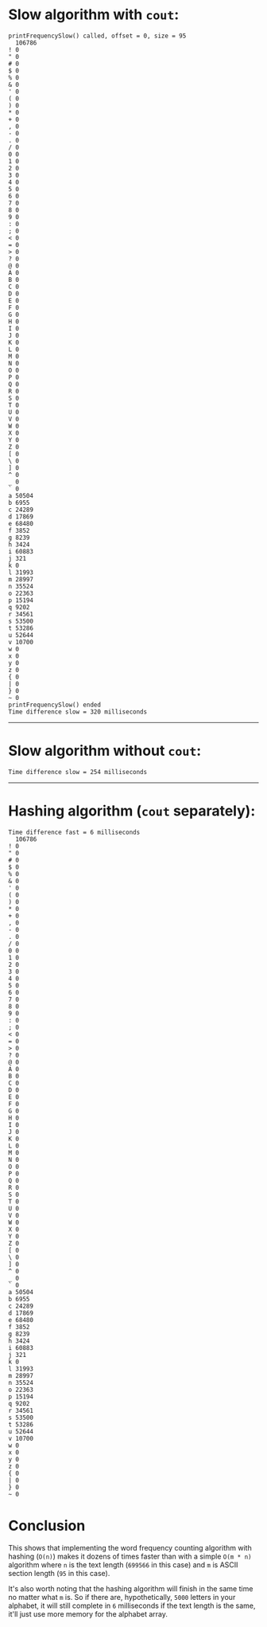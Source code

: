 # Slow algorithm with `cout`:

```
printFrequencySlow() called, offset = 0, size = 95
  106786
! 0
" 0
# 0
$ 0
% 0
& 0
' 0
( 0
) 0
* 0
+ 0
, 0
- 0
. 0
/ 0
0 0
1 0
2 0
3 0
4 0
5 0
6 0
7 0
8 0
9 0
: 0
; 0
< 0
= 0
> 0
? 0
@ 0
A 0
B 0
C 0
D 0
E 0
F 0
G 0
H 0
I 0
J 0
K 0
L 0
M 0
N 0
O 0
P 0
Q 0
R 0
S 0
T 0
U 0
V 0
W 0
X 0
Y 0
Z 0
[ 0
\ 0
] 0
^ 0
_ 0
` 0
a 50504
b 6955
c 24289
d 17869
e 68480
f 3852
g 8239
h 3424
i 60883
j 321
k 0
l 31993
m 28997
n 35524
o 22363
p 15194
q 9202
r 34561
s 53500
t 53286
u 52644
v 10700
w 0
x 0
y 0
z 0
{ 0
| 0
} 0
~ 0
printFrequencySlow() ended
Time difference slow = 320 milliseconds
```

---

# Slow algorithm without `cout`:

```
Time difference slow = 254 milliseconds
```

---

# Hashing algorithm (`cout` separately):

```
Time difference fast = 6 milliseconds
  106786
! 0
" 0
# 0
$ 0
% 0
& 0
' 0
( 0
) 0
* 0
+ 0
, 0
- 0
. 0
/ 0
0 0
1 0
2 0
3 0
4 0
5 0
6 0
7 0
8 0
9 0
: 0
; 0
< 0
= 0
> 0
? 0
@ 0
A 0
B 0
C 0
D 0
E 0
F 0
G 0
H 0
I 0
J 0
K 0
L 0
M 0
N 0
O 0
P 0
Q 0
R 0
S 0
T 0
U 0
V 0
W 0
X 0
Y 0
Z 0
[ 0
\ 0
] 0
^ 0
_ 0
` 0
a 50504
b 6955
c 24289
d 17869
e 68480
f 3852
g 8239
h 3424
i 60883
j 321
k 0
l 31993
m 28997
n 35524
o 22363
p 15194
q 9202
r 34561
s 53500
t 53286
u 52644
v 10700
w 0
x 0
y 0
z 0
{ 0
| 0
} 0
~ 0
```

# Conclusion

This shows that implementing the word frequency counting algorithm with hashing (`O(n)`) makes it dozens of times faster than with a simple `O(m * n)` algorithm where `n` is the text length (`699566` in this case) and `m` is ASCII section length (`95` in this case).

It's also worth noting that the hashing algorithm will finish in the same time no matter what `m` is. So if there are, hypothetically, `5000` letters in your alphabet, it will still complete in `6` milliseconds if the text length is the same, it'll just use more memory for the alphabet array.
